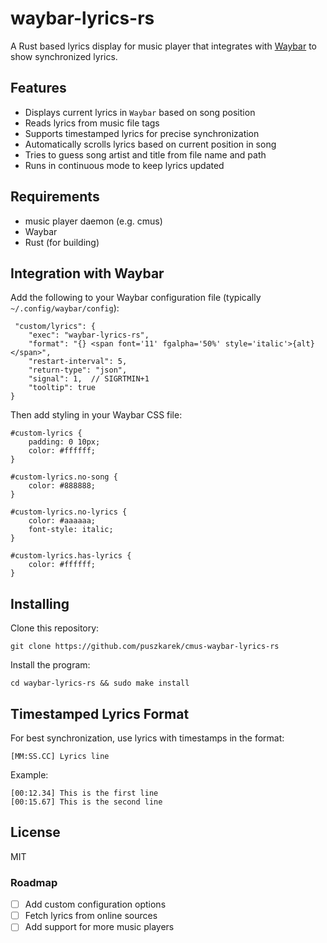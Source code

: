# waybar-lyrics-rs

A Rust based lyrics display for music player that integrates with [Waybar](https://github.com/Alexays/Waybar) to show synchronized lyrics.

## Features

- Displays current lyrics in `Waybar` based on song position
- Reads lyrics from music file tags
- Supports timestamped lyrics for precise synchronization
- Automatically scrolls lyrics based on current position in song
- Tries to guess song artist and title from file name and path
- Runs in continuous mode to keep lyrics updated

## Requirements
- music player daemon (e.g. cmus)
- Waybar
- Rust (for building)

## Integration with Waybar
Add the following to your Waybar configuration file (typically `~/.config/waybar/config`):

```
 "custom/lyrics": {
    "exec": "waybar-lyrics-rs",
    "format": "{} <span font='11' fgalpha='50%' style='italic'>{alt}</span>",
    "restart-interval": 5,
    "return-type": "json",
    "signal": 1,  // SIGRTMIN+1
    "tooltip": true
}
```

Then add styling in your Waybar CSS file:

```
#custom-lyrics {
    padding: 0 10px;
    color: #ffffff;
}

#custom-lyrics.no-song {
    color: #888888;
}

#custom-lyrics.no-lyrics {
    color: #aaaaaa;
    font-style: italic;
}

#custom-lyrics.has-lyrics {
    color: #ffffff;
}
```

## Installing
Clone this repository:
```
git clone https://github.com/puszkarek/cmus-waybar-lyrics-rs
```
Install the program:
```
cd waybar-lyrics-rs && sudo make install
```

## Timestamped Lyrics Format
For best synchronization, use lyrics with timestamps in the format:

```
[MM:SS.CC] Lyrics line
```

Example:
```
[00:12.34] This is the first line
[00:15.67] This is the second line
```


## License
MIT

### Roadmap

- [ ] Add custom configuration options
- [ ] Fetch lyrics from online sources
- [ ] Add support for more music players